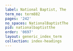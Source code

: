 ```yaml
---
label: National Baptist, The
term_no: term882
pages: '242'
no_spaces: NationalBaptistThe
pid: nationalbaptistthe
order: '0697'
layout: generic_index_term
collection: index-headings
---
```

